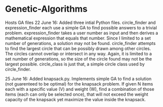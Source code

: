 # Genetic-Algorithms
Hosts GA files
22 June 16:  Added three intial Python files. circle_finder and expression_finder each use a simple GA to find possible answers to a trivial problem.  expression_finder takes a user number as input and then derives a mathematical expression that equals that number.  Since I limited to a set number of generations, a solution may not be found.  circle_finder attempts to find the largest circle that can be possibly drawn among other circles.  The circles cannot overlap or intersect in any way.  Again, it is limited to a set number of generations, so the size of the circle found may not be the largest possible.  circle_class is just that, a simple circle class used by circle_finder.

25 June 16:  Added knapsack.py.  Implements simple GA to find a solution (not guarenteed to be optimal) for the knapsack problem.  If given N items each with a specific value (V) and weight (W), find a combination of those items (each can only be selected once), that will not exceed the weight capacity of the knapsack yet maximize the value inside the knapsack.
